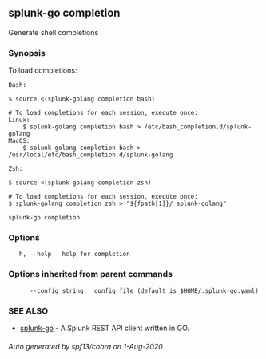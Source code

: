 ## splunk-go completion

Generate shell completions

### Synopsis

To load completions:

	Bash:
	
	$ source <(splunk-golang completion bash)
	
	# To load completions for each session, execute once:
	Linux:
		$ splunk-golang completion bash > /etc/bash_completion.d/splunk-golang
	MacOS:
		$ splunk-golang completion bash > /usr/local/etc/bash_completion.d/splunk-golang
	
	Zsh:
	
	$ source <(splunk-golang completion zsh)
	
	# To load completions for each session, execute once:
	$ splunk-golang completion zsh > "${fpath[1]}/_splunk-golang"
	

```
splunk-go completion
```

### Options

```
  -h, --help   help for completion
```

### Options inherited from parent commands

```
      --config string   config file (default is $HOME/.splunk-go.yaml)
```

### SEE ALSO

* [splunk-go](splunk-go.md)	 - A Splunk REST API client written in GO.

###### Auto generated by spf13/cobra on 1-Aug-2020
